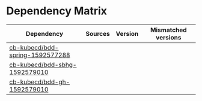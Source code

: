 # Dependency Matrix

Dependency | Sources | Version | Mismatched versions
---------- | ------- | ------- | -------------------
[cb-kubecd/bdd-spring-1592577288](https://github.com/cb-kubecd/bdd-spring-1592577288.git) |  | []() | 
[cb-kubecd/bdd-sbhg-1592579010](https://github.com/cb-kubecd/bdd-sbhg-1592579010.git) |  | []() | 
[cb-kubecd/bdd-gh-1592579010](https://github.com/cb-kubecd/bdd-gh-1592579010.git) |  | []() | 
